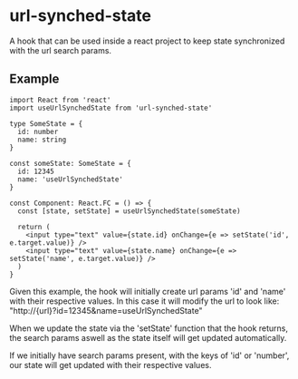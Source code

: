 # url-synched-state

A hook that can be used inside a react project to keep state synchronized with the url search params.

## Example
```
import React from 'react'
import useUrlSynchedState from 'url-synched-state'

type SomeState = {
  id: number
  name: string
}

const someState: SomeState = {
  id: 12345
  name: 'useUrlSynchedState'
}

const Component: React.FC = () => {
  const [state, setState] = useUrlSynchedState(someState)

  return (
    <input type="text" value={state.id} onChange={e => setState('id', e.target.value)} />
    <input type="text" value={state.name} onChange={e => setState('name', e.target.value)} />
  )
}
```
Given this example, the hook will initially create url params 'id' and 'name' with their respective values. In this case it will modify the url to look like: "http://{url}?id=12345&name=useUrlSynchedState"

When we update the state via the 'setState' function that the hook returns, the search params aswell as the state itself will get updated automatically.

If we initially have search params present, with the keys of 'id' or 'number', our state will get updated with their respective values.
